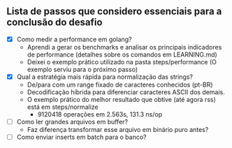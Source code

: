 ## Lista de passos que considero essenciais para a conclusão do desafio

- [x] Como medir a performance em golang? 
    - Aprendi a gerar os benchmarks e analisar os principais indicadores de performance (detalhes sobre os comandos em LEARNING.md)
    - Deixei o exemplo prático utilizado na pasta steps/performance (O exemplo serviu para o próximo passo)
- [x] Qual a estratégia mais rápida para normalização das strings?
    - De/para com um range fixado de caracteres conhecidos (pt-BR)
    - Decodificação híbrida para diferenciar caracteres ASCII dos demais.
    - O exemplo prático do melhor resultado que obtive (até agora rss) está em steps/normalize
        - 9120418 operações em 2.563s, 131.3 ns/op
- [ ] Como ler grandes arquivos em buffer?
    - Faz diferença transformar esse arquivo em binário puro antes?
- [ ] Como enviar inserts em batch para o banco?
